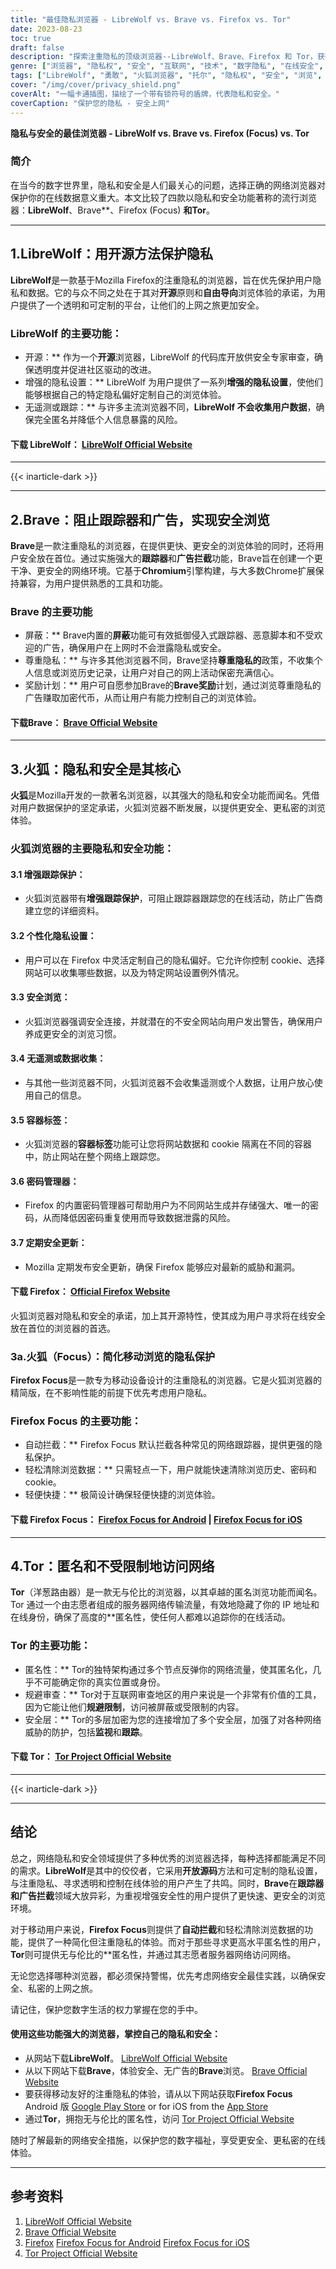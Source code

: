 ```yaml
---
title: "最佳隐私浏览器 - LibreWolf vs. Brave vs. Firefox vs. Tor"
date: 2023-08-23
toc: true
draft: false
description: "探索注重隐私的顶级浏览器--LibreWolf、Brave、Firefox 和 Tor，获得安全的上网体验。"
genre: ["浏览器", "隐私权", "安全", "互联网", "技术", "数字隐私", "在线安全", "开放源代码", "匿名性", "网页浏览"]
tags: ["LibreWolf", "勇敢", "火狐浏览器", "托尔", "隐私权", "安全", "浏览", "在线隐私", "开放源代码", "匿名性", "网络浏览器", "跟踪器屏蔽", "广告拦截器", "增强跟踪保护", "集装箱标签", "密码管理器", "安全浏览", "互联网隐私", "隐私设置", "无遥测", "数据收集", "可定制的隐私保护", "网络安全", "数字安全", "移动浏览", "Firefox Focus", "托尔项目", "政府法规", "网络安全机构", "网络隐私工具"]
cover: "/img/cover/privacy_shield.png"
coverAlt: "一幅卡通插图，描绘了一个带有锁符号的盾牌，代表隐私和安全。"
coverCaption: "保护您的隐私 - 安全上网"
---
```


**隐私与安全的最佳浏览器 - LibreWolf vs. Brave vs. Firefox (Focus) vs. Tor**

### 简介

在当今的数字世界里，隐私和安全是人们最关心的问题，选择正确的网络浏览器对保护你的在线数据意义重大。本文比较了四款以隐私和安全功能著称的流行浏览器：**LibreWolf**、Brave**、Firefox (Focus) **和Tor**。

______

## 1.LibreWolf：用开源方法保护隐私

**LibreWolf**是一款基于Mozilla Firefox的注重隐私的浏览器，旨在优先保护用户隐私和数据。它的与众不同之处在于其对**开源**原则和**自由导向**浏览体验的承诺，为用户提供了一个透明和可定制的平台，让他们的上网之旅更加安全。

### LibreWolf 的主要功能：
- 开源：** 作为一个**开源**浏览器，LibreWolf 的代码库开放供安全专家审查，确保透明度并促进社区驱动的改进。
- 增强的隐私设置：** LibreWolf 为用户提供了一系列**增强的隐私设置**，使他们能够根据自己的特定隐私偏好定制自己的浏览体验。
- 无遥测或跟踪：** 与许多主流浏览器不同，**LibreWolf 不会收集用户数据**，确保完全匿名并降低个人信息暴露的风险。

#### 下载 LibreWolf： [LibreWolf Official Website](https://librewolf-community.gitlab.io/)

______

{{< inarticle-dark >}}

______


## 2.Brave：阻止跟踪器和广告，实现安全浏览

**Brave**是一款注重隐私的浏览器，在提供更快、更安全的浏览体验的同时，还将用户安全放在首位。通过实施强大的**跟踪器**和**广告拦截**功能，Brave旨在创建一个更干净、更安全的网络环境。它基于**Chromium**引擎构建，与大多数Chrome扩展保持兼容，为用户提供熟悉的工具和功能。

### Brave 的主要功能
- 屏蔽：** Brave内置的**屏蔽**功能可有效抵御侵入式跟踪器、恶意脚本和不受欢迎的广告，确保用户在上网时不会泄露隐私或安全。
- 尊重隐私：** 与许多其他浏览器不同，Brave坚持**尊重隐私的**政策，不收集个人信息或浏览历史记录，让用户对自己的网上活动保密充满信心。
- 奖励计划：** 用户可自愿参加Brave的**Brave奖励**计划，通过浏览尊重隐私的广告赚取加密代币，从而让用户有能力控制自己的浏览体验。

#### 下载Brave： [Brave Official Website](https://brave.com/)

______

## 3.火狐：隐私和安全是其核心

**火狐**是Mozilla开发的一款著名浏览器，以其强大的隐私和安全功能而闻名。凭借对用户数据保护的坚定承诺，火狐浏览器不断发展，以提供更安全、更私密的浏览体验。

### 火狐浏览器的主要隐私和安全功能：

#### 3.1 增强跟踪保护：
- 火狐浏览器带有**增强跟踪保护**，可阻止跟踪器跟踪您的在线活动，防止广告商建立您的详细资料。

#### 3.2 个性化隐私设置：
- 用户可以在 Firefox 中灵活定制自己的隐私偏好。它允许你控制 cookie、选择网站可以收集哪些数据，以及为特定网站设置例外情况。

#### 3.3 安全浏览：
- 火狐浏览器强调安全连接，并就潜在的不安全网站向用户发出警告，确保用户养成更安全的浏览习惯。

#### 3.4 无遥测或数据收集：
- 与其他一些浏览器不同，火狐浏览器不会收集遥测或个人数据，让用户放心使用自己的信息。

#### 3.5 容器标签：
- 火狐浏览器的**容器标签**功能可让您将网站数据和 cookie 隔离在不同的容器中，防止网站在整个网络上跟踪您。

#### 3.6 密码管理器：
- Firefox 的内置密码管理器可帮助用户为不同网站生成并存储强大、唯一的密码，从而降低因密码重复使用而导致数据泄露的风险。

#### 3.7 定期安全更新：
- Mozilla 定期发布安全更新，确保 Firefox 能够应对最新的威胁和漏洞。

#### 下载 Firefox： [Official Firefox Website](https://www.mozilla.org/en-US/firefox/)

火狐浏览器对隐私和安全的承诺，加上其开源特性，使其成为用户寻求将在线安全放在首位的浏览器的首选。

### 3a.火狐（Focus）：简化移动浏览的隐私保护

**Firefox Focus**是一款专为移动设备设计的注重隐私的浏览器。它是火狐浏览器的精简版，在不影响性能的前提下优先考虑用户隐私。

### Firefox Focus 的主要功能：
- 自动拦截：** Firefox Focus 默认拦截各种常见的网络跟踪器，提供更强的隐私保护。
- 轻松清除浏览数据：** 只需轻点一下，用户就能快速清除浏览历史、密码和 cookie。
- 轻便快捷：** 极简设计确保轻便快捷的浏览体验。

#### 下载 Firefox Focus： [Firefox Focus for Android](https://play.google.com/store/apps/details?id=org.mozilla.focus) | [Firefox Focus for iOS](https://apps.apple.com/us/app/firefox-focus-privacy-browser/id1055677337)

______

## 4.Tor：匿名和不受限制地访问网络

**Tor**（洋葱路由器）是一款无与伦比的浏览器，以其卓越的匿名浏览功能而闻名。Tor 通过一个由志愿者组成的服务器网络传输流量，有效地隐藏了你的 IP 地址和在线身份，确保了高度的**匿名性，使任何人都难以追踪你的在线活动。

### Tor 的主要功能：
- 匿名性：** Tor的独特架构通过多个节点反弹你的网络流量，使其匿名化，几乎不可能确定你的真实位置或身份。
- 规避审查：** Tor对于互联网审查地区的用户来说是一个非常有价值的工具，因为它能让他们**规避限制**，访问被屏蔽或受限制的内容。
- 安全层：** Tor的多层加密为您的连接增加了多个安全层，加强了对各种网络威胁的防护，包括**监视**和**跟踪**。

#### 下载 Tor： [Tor Project Official Website](https://www.torproject.org/)


______

{{< inarticle-dark >}}

______

## 结论

总之，网络隐私和安全领域提供了多种优秀的浏览器选择，每种选择都能满足不同的需求。**LibreWolf**是其中的佼佼者，它采用**开放源码**方法和可定制的隐私设置，与注重隐私、寻求透明和控制在线体验的用户产生了共鸣。同时，**Brave**在**跟踪器和广告拦截**领域大放异彩，为重视增强安全性的用户提供了更快速、更安全的浏览环境。

对于移动用户来说，**Firefox Focus**则提供了**自动拦截**和轻松清除浏览数据的功能，提供了一种简化但注重隐私的体验。而对于那些寻求更高水平匿名性的用户，**Tor**则可提供无与伦比的**匿名性，并通过其志愿者服务器网络访问网络。

无论您选择哪种浏览器，都必须保持警惕，优先考虑网络安全最佳实践，以确保安全、私密的上网之旅。

请记住，保护您数字生活的权力掌握在您的手中。

#### 使用这些功能强大的浏览器，掌控自己的隐私和安全：
- 从网站下载**LibreWolf**。 [LibreWolf Official Website](https://librewolf-community.gitlab.io/)
- 从以下网站下载**Brave**，体验安全、无广告的**Brave**浏览。 [Brave Official Website](https://brave.com/)
- 要获得移动友好的注重隐私的体验，请从以下网站获取**Firefox Focus** Android 版 [Google Play Store](https://play.google.com/store/apps/details?id=org.mozilla.focus) or for iOS from the [App Store](https://apps.apple.com/us/app/firefox-focus-privacy-browser/id1055677337)
- 通过**Tor**，拥抱无与伦比的匿名性，访问 [Tor Project Official Website](https://www.torproject.org/)

随时了解最新的网络安全措施，以保护您的数字福祉，享受更安全、更私密的在线体验。

______

## 参考资料

1. [LibreWolf Official Website](https://librewolf-community.gitlab.io/)
2. [Brave Official Website](https://brave.com/)
3. [Firefox](https://firefox.com)
    [Firefox Focus for Android](https://play.google.com/store/apps/details?id=org.mozilla.focus)
    [Firefox Focus for iOS](https://apps.apple.com/us/app/firefox-focus-privacy-browser/id1055677337)
4. [Tor Project Official Website](https://www.torproject.org/)